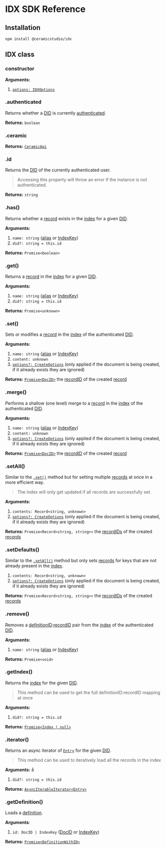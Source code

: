 # IDX SDK Reference

## Installation

```sh
npm install @ceramicstudio/idx
```

## IDX class

### **constructor**

**Arguments:**

1. [`options: IDXOptions`](types.md#idxoptions)

### **.authenticated**

Returns whether a [DID](dependency-apis.md#did) is currently [authenticated]().

**Returns:** `boolean`

### **.ceramic**

**Returns:** [`CeramicApi`](dependency-apis.md#ceramicapi)

### **.id**

Returns the [DID](dependency-apis.md#did) of the currently authenticated user.

> Accessing this property will throw an error if the instance is not authenticated.

**Returns:** `string`

### **.has()**

Returns whether a [record](../learn/glossary.md#record) exists in the [index](../learn/glossary.md#index) for a given [DID](../learn/glossary.md#did).

**Arguments:**

1. `name: string` ([alias](../learn/glossary.md#alias) or [IndexKey](types.md#indexkey))
1. `did?: string = this.id`

**Returns:** `Promise<boolean>`

### **.get()**

Returns a [record](../learn/glossary.md#record) in the [index](../learn/glossary.md#index) for a given [DID](../learn/glossary.md#did).

**Arguments:**

1. `name: string` ([alias](../learn/glossary.md#alias) or [IndexKey](types.md#indexkey))
1. `did?: string = this.id`

**Returns:** `Promise<unknown>`

### **.set()**

Sets or modifies a [record](../learn/glossary.md#record) in the [index](../learn/glossary.md#index) of the authenticated [DID](dependency-apis.md#did).

**Arguments:**

1. `name: string` ([alias](../learn/glossary.md#alias) or [IndexKey](types.md#indexkey))
1. `content: unknown`
1. [`options?: CreateOptions`](types.md#createoptions) (only applied if the document is being created, if it already exists they are ignored)

**Returns:** [`Promise<DocID>`](dependency-apis.md#docid) the [recordID](../learn/glossary.md#recordid) of the created [record](../learn/glossary.md#record)

### **.merge()**

Performs a shallow (one level) merge to a [record](../learn/glossary.md#record) in the [index](../learn/glossary.md#index) of the authenticated [DID](dependency-apis.md#did).

**Arguments:**

1. `name: string` ([alias](../learn/glossary.md#alias) or [IndexKey](types.md#indexkey))
1. `content: unknown`
1. [`options?: CreateOptions`](types.md#createoptions) (only applied if the document is being created, if it already exists they are ignored)

**Returns:** [`Promise<DocID>`](dependency-apis.md#docid) the [recordID](../learn/glossary.md#recordid) of the created [record](../learn/glossary.md#record)

### **.setAll()**

Similar to the [`.set()`](#set) method but for setting multiple [records](../learn/glossary.md#record) at once in a more efficient way.

> The index will only get updated if all records are successfully set.

**Arguments:**

1. `contents: Record<string, unknown>`
1. [`options?: CreateOptions`](types.md#createoptions) (only applied if the document is being created, if it already exists they are ignored)

**Returns:** `Promise<Record<string, string>>` the [recordIDs](../learn/glossary.md#recordid) of the created [records](../learn/glossary.md#record)

### **.setDefaults()**

Similar to the [`.setAll()`](#setall) method but only sets [records](../learn/glossary.md#record) for keys that are not already present in the [index](../learn/glossary.md#index).

1. `contents: Record<string, unknown>`
1. [`options?: CreateOptions`](types.md#createoptions) (only applied if the document is being created, if it already exists they are ignored)

**Returns:** `Promise<Record<string, string>>` the [recordIDs](../learn/glossary.md#recordid) of the created [records](../learn/glossary.md#record)

### **.remove()**

Removes a [definitionID](../learn/glossary.md#definitionid):[recordID](../learn/glossary.md#recordid) pair from the [index](../learn/glossary.md#index) of the authenticated [DID](dependency-apis.md#did).

**Arguments:**

1. `name: string` ([alias](../learn/glossary.md#alias) or [IndexKey](types.md#indexkey))

**Returns:** `Promise<void>`

### **.getIndex()**

Returns the [index](../learn/glossary.md#index) for the given [DID](../learn/glossary.md#did).

> This method can be used to get the full definitionID:recordID mapping at once

**Arguments:**

1. `did?: string = this.id`

**Returns:** [`Promise<Index | null>`](types.md#index)

### **.iterator()**

Returns an async iterator of [`Entry`](types.md#entry) for the given [DID](../learn/glossary.md#did).

> This method can be used to iteratively load all the records in the index

**Arguments:**
å

1. `did?: string = this.id`

**Returns:** [`AsyncIterableIterator<Entry>`](types.md#entry)

### **.getDefinition()**

Loads a [definition](../learn/glossary.md#index).

**Arguments**:

1. `id: DocID | IndexKey` ([DocID](dependency-apis.md#docid) or [IndexKey](types.md#indexkey))

**Returns:** [`Promise<DefinitionWithID>`](types.md#definitionwithid)
